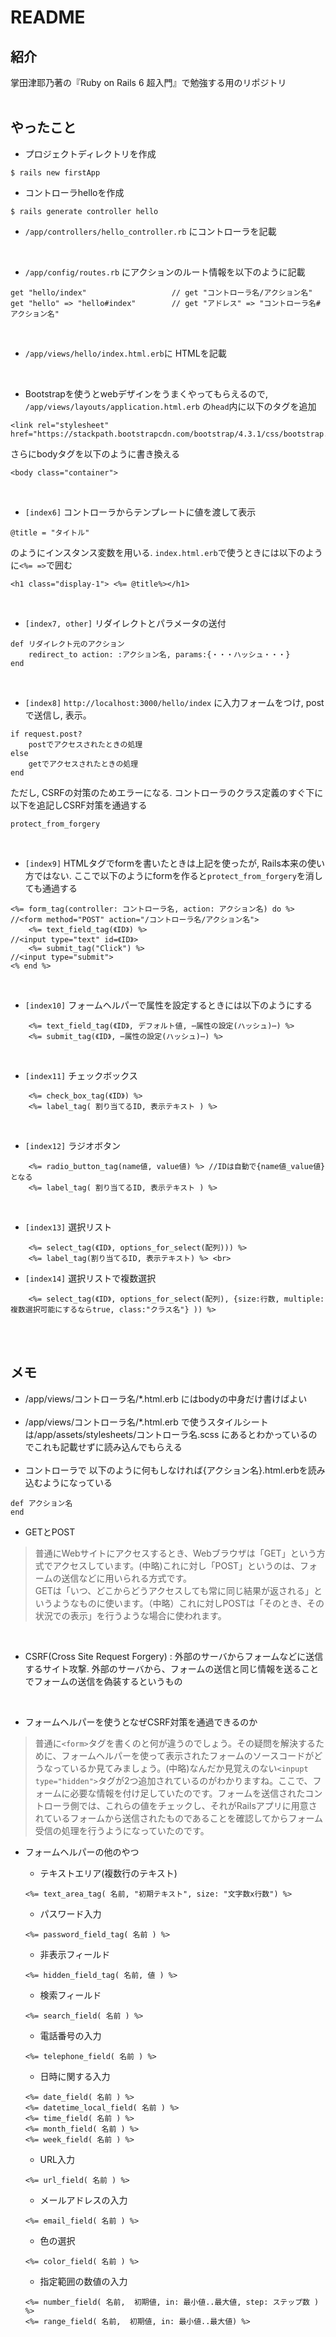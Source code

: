 # README

## 紹介
掌田津耶乃著の『Ruby on Rails 6 超入門』で勉強する用のリポジトリ<br><br>

## やったこと
* プロジェクトディレクトリを作成
```
$ rails new firstApp
```
 
* コントローラhelloを作成
```
$ rails generate controller hello
``` 

* `/app/controllers/hello_controller.rb` にコントローラを記載

<br>

* `/app/config/routes.rb` にアクションのルート情報を以下のように記載
```
get "hello/index"                   // get "コントローラ名/アクション名"
get "hello" => "hello#index"        // get "アドレス" => "コントローラ名#アクション名"
```

<br>

* `/app/views/hello/index.html.erb`に HTMLを記載

<br>

* Bootstrapを使うとwebデザインをうまくやってもらえるので, 
`/app/views/layouts/application.html.erb` の`head`内に以下のタグを追加
```
<link rel="stylesheet" href="https://stackpath.bootstrapcdn.com/bootstrap/4.3.1/css/bootstrap.css"> 
```
さらにbodyタグを以下のように書き換える
```
<body class="container">
```

<br>

* `[index6]` コントローラからテンプレートに値を渡して表示
```
@title = "タイトル"
```
のようにインスタンス変数を用いる. `index.html.erb`で使うときには以下のように`<%= =>`で囲む
```
<h1 class="display-1"> <%= @title%></h1>
```

<br>

* `[index7, other]` リダイレクトとパラメータの送付
```
def リダイレクト元のアクション
    redirect_to action: :アクション名, params:{・・・ハッシュ・・・}
end
```

<br>

* `[index8]` `http://localhost:3000/hello/index` に入力フォームをつけ, postで送信し, 表示。
```
if request.post?
    postでアクセスされたときの処理
else 
    getでアクセスされたときの処理
end
```

ただし, CSRFの対策のためエラーになる. コントローラのクラス定義のすぐ下に以下を追記しCSRF対策を通過する
```
protect_from_forgery
```

<br>

* `[index9]` HTMLタグでformを書いたときは上記を使ったが, Rails本来の使い方ではない. ここで以下のようにformを作ると`protect_from_forgery`を消しても通過する
```
<%= form_tag(controller: コントローラ名, action: アクション名) do %> //<form method="POST" action="/コントローラ名/アクション名">
    <%= text_field_tag(《ID》) %>                                //<input type="text" id=《ID》>
    <%= submit_tag("Click") %>                                  //<input type="submit">
<% end %>
```

<br>

* `[index10]` フォームヘルパーで属性を設定するときには以下のようにする
```
    <%= text_field_tag(《ID》, デフォルト値, ⋯属性の設定(ハッシュ)⋯) %>
    <%= submit_tag(《ID》, ⋯属性の設定(ハッシュ)⋯) %>
```

<br>


* `[index11]` チェックボックス
```
    <%= check_box_tag(《ID》) %>
    <%= label_tag( 割り当てるID, 表示テキスト ) %>
```

<br>


* `[index12]` ラジオボタン
```
    <%= radio_button_tag(name値, value値) %> //IDは自動で{name値_value値}となる
    <%= label_tag( 割り当てるID, 表示テキスト ) %> 
```

<br>


* `[index13]` 選択リスト
```
    <%= select_tag(《ID》, options_for_select(配列))) %>
    <%= label_tag(割り当てるID, 表示テキスト) %> <br>
```

* `[index14]` 選択リストで複数選択
```
    <%= select_tag(《ID》, options_for_select(配列), {size:行数, multiple:複数選択可能にするならtrue, class:"クラス名"} )) %>
```

<br><br>
## メモ
* /app/views/コントローラ名/*.html.erb にはbodyの中身だけ書けばよい
<br><br>
* /app/views/コントローラ名/*.html.erb で使うスタイルシートは/app/assets/stylesheets/コントローラ名.scss にあるとわかっているのでこれも記載せずに読み込んでもらえる
<br><br>
* コントローラで 以下のように何もしなければ{アクション名}.html.erbを読み込むようになっている
```
def アクション名 
end
``` 

* GETとPOST
>普通にWebサイトにアクセスするとき、Webブラウザは「GET」という方式でアクセスしています。(中略)これに対し「POST」というのは、フォームの送信などに用いられる方式です。<br>
GETは「いつ、どこからどうアクセスしても常に同じ結果が返される」というようなものに使います。（中略）これに対しPOSTは「そのとき、その状況での表示」を行うような場合に使われます。

<br>

* CSRF(Cross Site Request Forgery) : 外部のサーバからフォームなどに送信するサイト攻撃. 外部のサーバから、フォームの送信と同じ情報を送ることでフォームの送信を偽装するというもの

<br>


* フォームヘルパーを使うとなぜCSRF対策を通過できるのか
> 普通に`<form>`タグを書くのと何が違うのでしょう。その疑問を解決するために、フォームヘルパーを使って表示されたフォームのソースコードがどうなっているか見てみましょう。(中略)なんだか見覚えのない`<inpupt type="hidden">`タグが2つ追加されているのがわかりますね。ここで、フォームに必要な情報を付け足していたのです。フォームを送信されたコントローラ側では、これらの値をチェックし、それがRailsアプリに用意されているフォームから送信されたものであることを確認してからフォーム受信の処理を行うようになっていたのです。

* フォームヘルパーの他のやつ
    * テキストエリア(複数行のテキスト) 
    ```
    <%= text_area_tag( 名前, "初期テキスト", size: "文字数x行数") %>
    ```
    
    * パスワード入力
    ```
    <%= password_field_tag( 名前 ) %>
    ```

    * 非表示フィールド
    ```
    <%= hidden_field_tag( 名前, 値 ) %>
    ```

    * 検索フィールド
    ```
    <%= search_field( 名前 ) %>
    ```

    * 電話番号の入力
    ```
    <%= telephone_field( 名前 ) %>
    ```

    * 日時に関する入力
    ```
    <%= date_field( 名前 ) %>
    <%= datetime_local_field( 名前 ) %>
    <%= time_field( 名前 ) %>
    <%= month_field( 名前 ) %>
    <%= week_field( 名前 ) %>
    ```

    * URL入力
    ```
    <%= url_field( 名前 ) %>
    ```

    * メールアドレスの入力
    ```
    <%= email_field( 名前 ) %>
    ```

    * 色の選択
    ```
    <%= color_field( 名前 ) %>
    ```
    
    * 指定範囲の数値の入力
    ```
    <%= number_field( 名前,  初期値, in: 最小値..最大値, step: ステップ数 ) %>
    <%= range_field( 名前,  初期値, in: 最小値..最大値) %>
    ```
    
    







<!-- 
This README would normally document whatever steps are necessary to get the
application up and running.

Things you may want to cover:

* Ruby version

* System dependencies

* Configuration

* Database creation

* Database initialization

* How to run the test suite

* Services (job queues, cache servers, search engines, etc.)

* Deployment instructions

* ... -->
